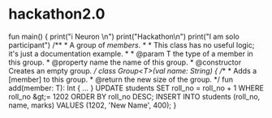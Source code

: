 # hackathon2.0
fun main() {     print("i Neuron \n")     print("Hackathon\n")     print("I am solo participant") /**  * A group of *members*.  *  * This class has no useful logic; it's just a documentation example.  *  * @param T the type of a member in this group.  * @property name the name of this group.  * @constructor Creates an empty group.  */ class Group&lt;T>(val name: String) {     /**      * Adds a [member] to this group.      * @return the new size of the group.      */     fun add(member: T): Int { ... } UPDATE students SET roll_no = roll_no + 1 WHERE roll_no &amp;gt;= 1202 ORDER BY roll_no DESC;  INSERT INTO students (roll_no, name, marks) VALUES (1202, 'New Name', 400); }
